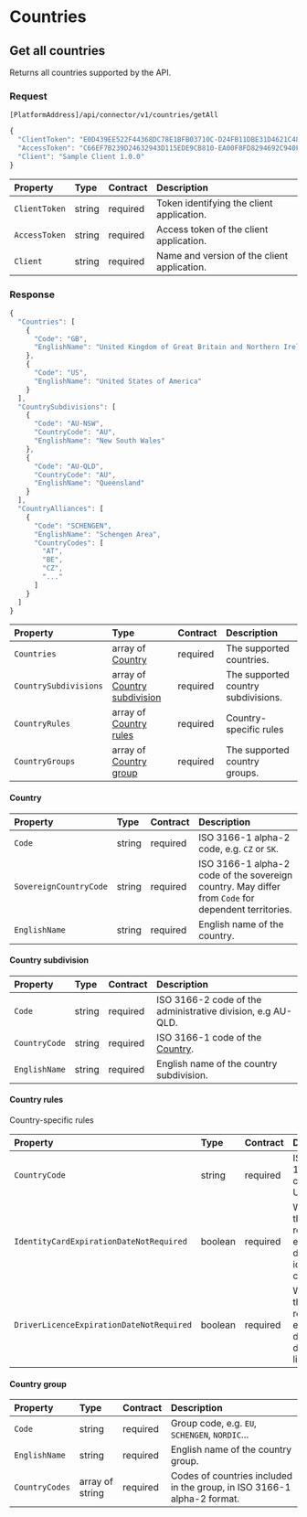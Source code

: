 <!-- AUTOMATICALLY GENERATED, DO NOT MODIFY -->
# Countries

## Get all countries

Returns all countries supported by the API.

### Request

`[PlatformAddress]/api/connector/v1/countries/getAll`

```javascript
{
  "ClientToken": "E0D439EE522F44368DC78E1BFB03710C-D24FB11DBE31D4621C4817E028D9E1D",
  "AccessToken": "C66EF7B239D24632943D115EDE9CB810-EA00F8FD8294692C940F6B5A8F9453D",
  "Client": "Sample Client 1.0.0"
}
```

| Property | Type | Contract | Description |
| :-- | :-- | :-- | :-- |
| `ClientToken` | string | required | Token identifying the client application. |
| `AccessToken` | string | required | Access token of the client application. |
| `Client` | string | required | Name and version of the client application. |

### Response

```javascript
{
  "Countries": [
    {
      "Code": "GB",
      "EnglishName": "United Kingdom of Great Britain and Northern Ireland"
    },
    {
      "Code": "US",
      "EnglishName": "United States of America"
    }
  ],
  "CountrySubdivisions": [
    {
      "Code": "AU-NSW",
      "CountryCode": "AU",
      "EnglishName": "New South Wales"
    },
    {
      "Code": "AU-QLD",
      "CountryCode": "AU",
      "EnglishName": "Queensland"
    }
  ],
  "CountryAlliances": [
    {
      "Code": "SCHENGEN",
      "EnglishName": "Schengen Area",
      "CountryCodes": [
        "AT",
        "BE",
        "CZ",
        "..."
      ]
    }
  ]
}
```

| Property | Type | Contract | Description |
| :-- | :-- | :-- | :-- |
| `Countries` | array of [Country](countries.md#country) | required | The supported countries. |
| `CountrySubdivisions` | array of [Country subdivision](countries.md#country-subdivision) | required | The supported country subdivisions. |
| `CountryRules` | array of [Country rules](countries.md#country-rules) | required | Country-specific rules |
| `CountryGroups` | array of [Country group](countries.md#country-group) | required | The supported country groups. |

#### Country

| Property | Type | Contract | Description |
| :-- | :-- | :-- | :-- |
| `Code` | string | required | ISO 3166-1 alpha-2 code, e.g. `CZ` or `SK`. |
| `SovereignCountryCode` | string | required | ISO 3166-1 alpha-2 code of the sovereign country. May differ from `Code` for dependent territories. |
| `EnglishName` | string | required | English name of the country. |

#### Country subdivision

| Property | Type | Contract | Description |
| :-- | :-- | :-- | :-- |
| `Code` | string | required | ISO 3166-2 code of the administrative division, e.g AU-QLD. |
| `CountryCode` | string | required | ISO 3166-1 code of the [Country](countries.md#country). |
| `EnglishName` | string | required | English name of the country subdivision. |

#### Country rules
Country-specific rules

| Property | Type | Contract | Description |
| :-- | :-- | :-- | :-- |
| `CountryCode` | string | required | ISO 3166-1 alpha-2 code, e.g. US or GB. |
| `IdentityCardExpirationDateNotRequired` | boolean | required | Whether the country requires expiration date for identity card. |
| `DriverLicenceExpirationDateNotRequired` | boolean | required | Whether the country requires expiration date for driver's license. |

#### Country group

| Property | Type | Contract | Description |
| :-- | :-- | :-- | :-- |
| `Code` | string | required | Group code, e.g. `EU`, `SCHENGEN`, `NORDIC`... |
| `EnglishName` | string | required | English name of the country group. |
| `CountryCodes` | array of string | required | Codes of countries included in the group, in ISO 3166-1 alpha-2 format. |
